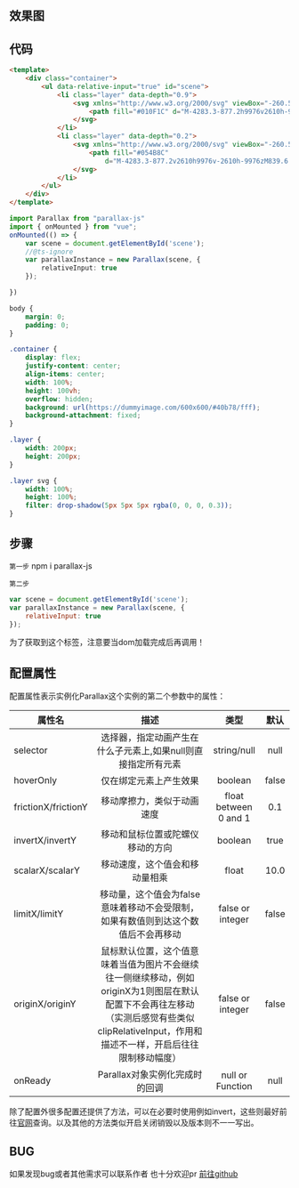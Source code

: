 ## 效果图 ##

<ClientOnly><parallax></parallax></ClientOnly>

## 代码 ##
```html
<template>
    <div class="container">
        <ul data-relative-input="true" id="scene">
            <li class="layer" data-depth="0.9">
                <svg xmlns="http://www.w3.org/2000/svg" viewBox="-260.5 -143 1920 1080">
                    <path fill="#010F1C" d="M-4283.3-877.2h9976v2610h-9976z" />
                </svg>
            </li>
            <li class="layer" data-depth="0.2">
                <svg xmlns="http://www.w3.org/2000/svg" viewBox="-260.5 -143 1920 1080">
                    <path fill="#054B8C"
                        d="M-4283.3-877.2v2610h9976v-2610h-9976zM839.6 371c19.4 13.4 44.6 16.4 64.3 30.4 13.2 9.4 41.7 42.6 22.9 59.2 4.9-4.3 2.5-2.2 0 0l-.3.3c.1-.1.2-.2.3-.2-2.7 2.4-5.5 4.8-.3.2-18.9 16.1-39.5-6.5-54.1-16.9-23.1-16.5-48-26.3-75.2-33.6C740 395 680.7 397 622.1 396.2c-50.6-.7-112.8 9.6-152.1-30-10.9-11-25-30.5-12.6-45.5 19.8-24.3 47.3-4.6 68.5 3.8 20.9 8.3 39.7 5.4 63.4 7.2 9 .6 58.1-12.5 82.7-25 17.3-8.8 36.8-20.6 52.7-3.4 19.5 21 44.9 15.1 70.1 10.4 13.4-2.5 43-9.9 53.8 2.2 19.3 21.6-30.1 40.4-9 55.1zm-64.7 270.1c-7.3 19-69.3-26.7-78.6-31.7-20.4-10.9-42.1-18.6-63.9-26-5.3-1.8-64.9-20.4-47.5-32.9 31.6-22.6 97.2 8.7 127.3 21.3 23.8 10 77.7 30.4 62.7 69.3zm.6-1.5l-.1.2.1-.2zm-.2.5l-.3.7.3-.7zm325.3-485.7c-6.8 33.6-75.3 5.6-97.8 5.6-25 0-53.1 12-77.1-.3-16.5-8.4-27.7-48.4-.2-44.1 19 3 38.7 14.4 58.4 7.9 20.6-6.8 22.8-32.8 46.9-30.6 25.9 2.4 76.7 27.7 69.8 61.5z" />
                </svg>
            </li>
        </ul>
    </div>
</template>
```
```typescript
import Parallax from "parallax-js"
import { onMounted } from "vue";
onMounted(() => {
    var scene = document.getElementById('scene');
    //@ts-ignore
    var parallaxInstance = new Parallax(scene, {
        relativeInput: true
    });

})
```
```css
body {
    margin: 0;
    padding: 0;
}

.container {
    display: flex;
    justify-content: center;
    align-items: center;
    width: 100%;
    height: 100vh;
    overflow: hidden;
    background: url(https://dummyimage.com/600x600/#40b78/fff);
    background-attachment: fixed;
}

.layer {
    width: 200px;
    height: 200px;
}

.layer svg {
    width: 100%;
    height: 100%;
    filter: drop-shadow(5px 5px 5px rgba(0, 0, 0, 0.3));
}
```
## 步骤 ##

```第一步``` npm i parallax-js

```第二步``` 

```js
var scene = document.getElementById('scene');
var parallaxInstance = new Parallax(scene, {
    relativeInput: true
});
```
为了获取到这个标签，注意要当dom加载完成后再调用！

## 配置属性 ##

配置属性表示实例化Parallax这个实例的第二个参数中的属性：

|    属性名  |  描述 |类型    |默认|
|  -------  | :---------: | :---: |:---: |
|   selector   | 选择器，指定动画产生在什么子元素上,如果null则直接指定所有元素   |string/null | null |
|   hoverOnly   | 仅在绑定元素上产生效果  | boolean | false |
|   frictionX/frictionY   | 移动摩擦力，类似于动画速度  |  float between 0 and 1 | 0.1 |
|   invertX/invertY   | 移动和鼠标位置或陀螺仪移动的方向  |  boolean | true |
|   scalarX/scalarY   | 移动速度，这个值会和移动量相乘 |  float | 10.0 |
|   limitX/limitY   | 移动量，这个值会为false意味着移动不会受限制，如果有数值则到达这个数值后不会再移动 |  false or integer | false |
|   originX/originY   | 鼠标默认位置，这个值意味着当值为图片不会继续往一侧继续移动，例如originX为1则图层在默认配置下不会再往左移动（实测后感觉有些类似clipRelativeInput，作用和描述不一样，开启后往往限制移动幅度） |  false or integer | false |
|  onReady  | Parallax对象实例化完成时的回调 |  null or Function | null |

除了配置外很多配置还提供了方法，可以在必要时使用例如invert，这些则最好前往[官网](https://github.com/wagerfield/parallax)查询。以及其他的方法类似开启关闭销毁以及版本则不一一写出。


## BUG ##
如果发现bug或者其他需求可以联系作者
也十分欢迎pr
[前往github](https://github.com/Bayn-Web/bcomponent)